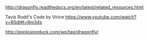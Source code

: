 http://dragonfly.readthedocs.org/en/latest/related_resources.html

Tavis Rudd's Code by Voice
https://www.youtube.com/watch?v=8SdI#t=8m34s

http://explosionduck.com/wp/tag/dragonfly/
